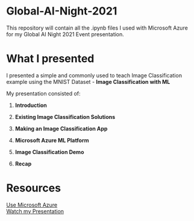 # Global-AI-Night-2021
This repository will contain all the .ipynb files I used with Microsoft Azure for my Global AI Night 2021 Event presentation. 

# What I presented
I presented a simple and commonly used to teach Image Classification example using the MNIST Dataset - **Image Classification with ML**

My presentation consisted of:
1.  **Introduction**
  
2.  **Existing Image Classification Solutions**
  
3.  **Making an Image Classification App**
  
4.  **Microsoft Azure ML Platform**
  
5.  **Image Classification Demo**
    
6.  **Recap**

# Resources
[Use Microsoft Azure](https://azure.microsoft.com/en-us/)<br>
[Watch my Presentation](https://youtu.be/1k1Hm5agWjg)
